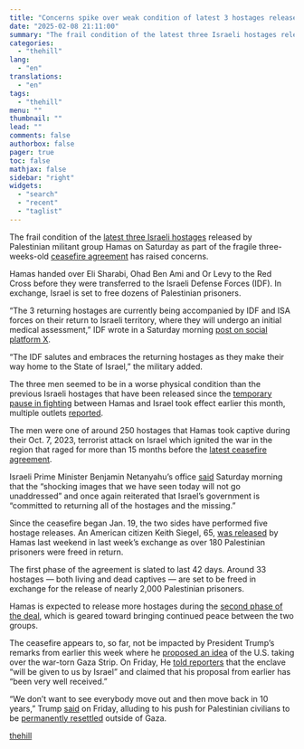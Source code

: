 ```yaml
---
title: "Concerns spike over weak condition of latest 3 hostages released by Hamas"
date: "2025-02-08 21:11:00"
summary: "The frail condition of the latest three Israeli hostages released by Palestinian militant group Hamas on Saturday as part of the fragile three-weeks-old ceasefire agreement has raised concerns. Hamas handed over Eli Sharabi, Ohad Ben Ami and Or Levy to the Red Cross before they were transferred to the Israeli..."
categories:
  - "thehill"
lang:
  - "en"
translations:
  - "en"
tags:
  - "thehill"
menu: ""
thumbnail: ""
lead: ""
comments: false
authorbox: false
pager: true
toc: false
mathjax: false
sidebar: "right"
widgets:
  - "search"
  - "recent"
  - "taglist"
---
```


The frail condition of the [latest three Israeli hostages](https://thehill.com/homenews/ap/ap-international/ap-hamas-to-free-3-more-israeli-hostages-for-dozens-of-palestinian-prisoners-under-gaza-ceasefire/) released by Palestinian militant group Hamas on Saturday as part of the fragile three-weeks-old [ceasefire agreement](https://thehill.com/policy/defense/5092533-trump-israel-gaza-ceasefire/) has raised concerns.

Hamas handed over Eli Sharabi, Ohad Ben Ami and Or Levy to the Red Cross before they were transferred to the Israeli Defense Forces (IDF). In exchange, Israel is set to free dozens of Palestinian prisoners.

“The 3 returning hostages are currently being accompanied by IDF and ISA forces on their return to Israeli territory, where they will undergo an initial medical assessment,” IDF wrote in a Saturday morning [post on social platform X](https://x.com/IDF/status/1888161047950807412).

“The IDF salutes and embraces the returning hostages as they make their way home to the State of Israel,” the military added.

The three men seemed to be in a worse physical condition than the previous Israeli hostages that have been released since the [temporary pause in fighting](https://thehill.com/policy/international/5091201-israel-hamas-ceasefire-hostages/) between Hamas and Israel took effect earlier this month, multiple outlets [reported](https://apnews.com/article/israel-palestinians-hamas-war-news-ceasefire-hostages-02-08-2025-bf94014ccedeb15b4d235a1df57b563a).

The men were one of around 250 hostages that Hamas took captive during their Oct. 7, 2023, terrorist attack on Israel which ignited the war in the region that raged for more than 15 months before the [latest ceasefire agreement](https://thehill.com/policy/defense/5092533-trump-israel-gaza-ceasefire/).

Israeli Prime Minister Benjamin Netanyahu’s office [said](https://x.com/IsraeliPM/status/1888166105354518914) Saturday morning that the “shocking images that we have seen today will not go unaddressed” and once again reiterated that Israel’s government is “committed to returning all of the hostages and the missing.”

Since the ceasefire began Jan. 19, the two sides have performed five hostage releases. An American citizen Keith Siegel, 65, [was released](https://thehill.com/policy/international/5120517-american-hostage-release-israel-hamas-ceasefire/) by Hamas last weekend in last week’s exchange as over 180 Palestinian prisoners were freed in return.

The first phase of the agreement is slated to last 42 days. Around 33 hostages — both living and dead captives — are set to be freed in exchange for the release of nearly 2,000 Palestinian prisoners.

Hamas is expected to release more hostages during the [second phase of the deal](https://thehill.com/policy/international/5087048-israel-hamas-ceasefire-hostage-deal/), which is geared toward bringing continued peace between the two groups.

The ceasefire appears to, so far, not be impacted by President Trump’s remarks from earlier this week where he [proposed an idea](https://thehill.com/policy/international/5127021-trump-us-takeover-gaza/) of the U.S. taking over the war-torn Gaza Strip. On Friday, He [told reporters](https://thehill.com/homenews/administration/5133161-donald-trump-gaza-proposal-israel-takeover/) that the enclave “will be given to us by Israel” and claimed that his proposal from earlier has “been very well received.”

“We don’t want to see everybody move out and then move back in 10 years,” Trump [said](https://thehill.com/homenews/administration/5133161-donald-trump-gaza-proposal-israel-takeover/) on Friday, alluding to his push for Palestinian civilians to be [permanently resettled](https://thehill.com/homenews/administration/5126689-trump-palestinians-resettlement/) outside of Gaza.

[thehill](https://thehill.com/policy/international/5134153-israeli-hostages-released-frail-conditions/)
